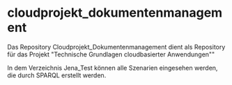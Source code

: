 # cloudprojekt_dokumentenmanagement
Das Repository Cloudprojekt_Dokumentenmanagement dient als Repository für das Projekt "Technische Grundlagen cloudbasierter Anwendungen""

In dem Verzeichnis Jena_Test können alle Szenarien eingesehen werden, die durch SPARQL erstellt werden.
